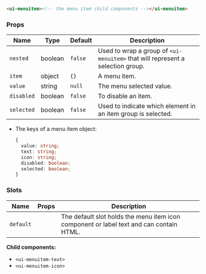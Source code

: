 ```html
<ui-menuitem><!-- the menu item child components --></ui-menuitem>
```

### Props

| Name       | Type    | Default | Description                                                                    |
| ---------- | ------- | ------- | ------------------------------------------------------------------------------ |
| `nested`   | boolean | `false` | Used to wrap a group of `<ui-menuitem>` that will represent a selection group. |
| `item`     | object  | `{}`    | A menu item.                                                                   |
| `value`    | string  | `null`  | The menu selected value.                                                       |
| `disabled` | boolean | `false` | To disable an item.                                                            |
| `selected` | boolean | `false` | Used to indicate which element in an item group is selected.                   |

- The keys of a menu item object:

  ```ts
  {
    value: string;
    text: string;
    icon: string;
    disabled: boolean;
    selected: boolean;
  }
  ```

### Slots

| Name      | Props | Description                                                                             |
| --------- | ----- | --------------------------------------------------------------------------------------- |
| `default` |       | The default slot holds the menu item icon component or label text and can contain HTML. |

**Child components:**

- `<ui-menuitem-text>`
- `<ui-menuitem-icon>`
